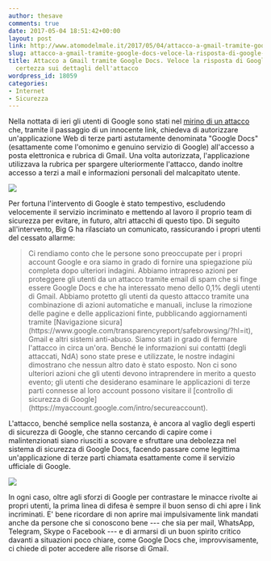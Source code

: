 ```yaml
---
author: thesave
comments: true
date: 2017-05-04 18:51:42+00:00
layout: post
link: http://www.atomodelmale.it/2017/05/04/attacco-a-gmail-tramite-google-docs-veloce-la-risposta-di-google-ma-nessuna-certezza-sui-dettagli-dellattacco/
slug: attacco-a-gmail-tramite-google-docs-veloce-la-risposta-di-google-ma-nessuna-certezza-sui-dettagli-dellattacco
title: Attacco a Gmail tramite Google Docs. Veloce la risposta di Google ma nessuna
  certezza sui dettagli dell'attacco
wordpress_id: 18059
categories:
- Internet
- Sicurezza
---
```


Nella nottata di ieri gli utenti di Google sono stati nel [mirino di un attacco](https://www.reddit.com/r/google/comments/692cr4/new_google_docs_phishing_scam_almost_undetectable/) che, tramite il passaggio di un innocente link, chiedeva di autorizzare un'applicazione Web di terze parti astutamente denominata "Google Docs" (esattamente come l'omonimo e genuino servizio di Google) all'accesso a posta elettronica e rubrica di Gmail. Una volta autorizzata, l'applicazione utilizzava la rubrica per spargere ulteriormente l'attacco, dando inoltre accesso a terzi a mail e informazioni personali del malcapitato utente.

![](http://www.atomodelmale.it/wp-content/uploads/2017/05/google-docs-phishing.jpg)

Per fortuna l'intervento di Google è stato tempestivo, escludendo velocemente il servizio incriminato e mettendo al lavoro il proprio team di sicurezza per evitare, in futuro, altri attacchi di questo tipo. Di seguito all'intervento, Big G ha rilasciato un comunicato, rassicurando i propri utenti del cessato allarme:



<blockquote>
  Ci rendiamo conto che le persone sono preoccupate per i propri account Google e ora siamo in grado di fornire una spiegazione più completa dopo ulteriori indagini. Abbiamo intrapreso azioni per proteggere gli utenti da un attacco tramite email di spam che si finge essere Google Docs e che ha interessato meno dello 0,1% degli utenti di Gmail. Abbiamo protetto gli utenti da questo attacco tramite una combinazione di azioni automatiche e manuali, incluse la rimozione delle pagine e delle applicazioni finte, pubblicando aggiornamenti tramite [Navigazione sicura](https://www.google.com/transparencyreport/safebrowsing/?hl=it), Gmail e altri sistemi anti-abuso. Siamo stati in grado di fermare l'attacco in circa un'ora. Benché le informazioni sui contatti (degli attaccati, NdA) sono state prese e utilizzate, le nostre indagini dimostrano che nessun altro dato è stato esposto. Non ci sono ulteriori azioni che gli utenti devono intraprendere in merito a questo evento; gli utenti che desiderano esaminare le applicazioni di terze parti connesse al loro account possono visitare il [controllo di sicurezza di Google](https://myaccount.google.com/intro/secureaccount).
</blockquote>





L'attacco, benché semplice nella sostanza, è ancora al vaglio degli esperti di sicurezza di Google, che stanno cercando di capire come i malintenzionati siano riusciti a scovare e sfruttare una debolezza nel sistema di sicurezza di Google Docs, facendo passare come legittima un'applicazione di terze parti chiamata esattamente come il servizio ufficiale di Google.

![](http://www.atomodelmale.it/wp-content/uploads/2017/05/google-docs-phishing-001.jpg)

In ogni caso, oltre agli sforzi di Google per contrastare le minacce rivolte ai propri utenti, la prima linea di difesa è sempre il buon senso di chi apre i link incriminati. E' bene ricordare di non aprire mai impulsivamente link mandati anche da persone che si conoscono bene --- che sia per mail, WhatsApp, Telegram, Skype o Facebook --- e di armarsi di un buon spirito critico davanti a situazioni poco chiare, come Google Docs che, improvvisamente, ci chiede di poter accedere alle risorse di Gmail.
